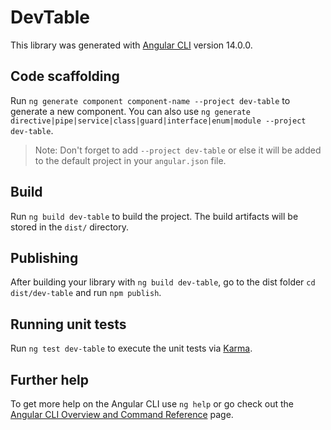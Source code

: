 # DevTable

This library was generated with [Angular CLI](https://github.com/angular/angular-cli) version 14.0.0.

## Code scaffolding

Run `ng generate component component-name --project dev-table` to generate a new component. You can also use `ng generate directive|pipe|service|class|guard|interface|enum|module --project dev-table`.
> Note: Don't forget to add `--project dev-table` or else it will be added to the default project in your `angular.json` file. 

## Build

Run `ng build dev-table` to build the project. The build artifacts will be stored in the `dist/` directory.

## Publishing

After building your library with `ng build dev-table`, go to the dist folder `cd dist/dev-table` and run `npm publish`.

## Running unit tests

Run `ng test dev-table` to execute the unit tests via [Karma](https://karma-runner.github.io).

## Further help

To get more help on the Angular CLI use `ng help` or go check out the [Angular CLI Overview and Command Reference](https://angular.io/cli) page.
